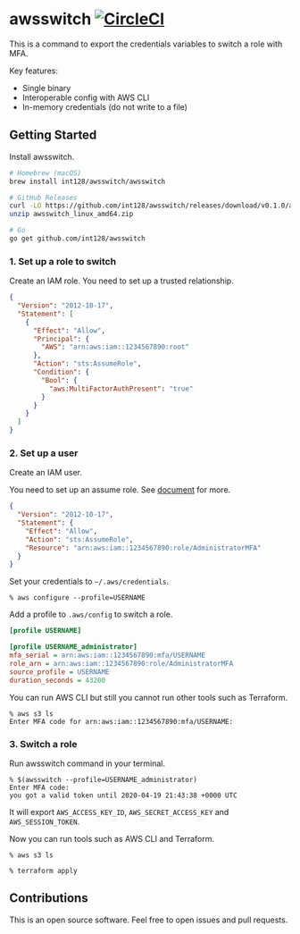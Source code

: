 # awsswitch [![CircleCI](https://circleci.com/gh/int128/awsswitch.svg?style=shield)](https://circleci.com/gh/int128/awsswitch)

This is a command to export the credentials variables to switch a role with MFA.

Key features:

- Single binary
- Interoperable config with AWS CLI
- In-memory credentials (do not write to a file)


## Getting Started

Install awsswitch.

```sh
# Homebrew (macOS)
brew install int128/awsswitch/awsswitch

# GitHub Releases
curl -LO https://github.com/int128/awsswitch/releases/download/v0.1.0/awsswitch_linux_amd64.zip
unzip awsswitch_linux_amd64.zip

# Go
go get github.com/int128/awsswitch
```

### 1. Set up a role to switch

Create an IAM role.
You need to set up a trusted relationship.

```json
{
  "Version": "2012-10-17",
  "Statement": [
    {
      "Effect": "Allow",
      "Principal": {
        "AWS": "arn:aws:iam::1234567890:root"
      },
      "Action": "sts:AssumeRole",
      "Condition": {
        "Bool": {
          "aws:MultiFactorAuthPresent": "true"
        }
      }
    }
  ]
}
```

### 2. Set up a user

Create an IAM user.

You need to set up an assume role.
See [document](https://docs.aws.amazon.com/IAM/latest/UserGuide/id_roles_use_permissions-to-switch.html) for more.

```json
{
  "Version": "2012-10-17",
  "Statement": {
    "Effect": "Allow",
    "Action": "sts:AssumeRole",
    "Resource": "arn:aws:iam::1234567890:role/AdministratorMFA"
  }
}
```

Set your credentials to `~/.aws/credentials`.

```console
% aws configure --profile=USERNAME
```

Add a profile to `.aws/config` to switch a role.

```ini
[profile USERNAME]

[profile USERNAME_administrator]
mfa_serial = arn:aws:iam::1234567890:mfa/USERNAME
role_arn = arn:aws:iam::1234567890:role/AdministratorMFA
source_profile = USERNAME
duration_seconds = 43200
```

You can run AWS CLI but still you cannot run other tools such as Terraform.

```console
% aws s3 ls
Enter MFA code for arn:aws:iam::1234567890:mfa/USERNAME:
```

### 3. Switch a role

Run awsswitch command in your terminal.

```console
% $(awsswitch --profile=USERNAME_administrator)
Enter MFA code:
you got a valid token until 2020-04-19 21:43:38 +0000 UTC
```

It will export `AWS_ACCESS_KEY_ID`, `AWS_SECRET_ACCESS_KEY` and `AWS_SESSION_TOKEN`.

Now you can run tools such as AWS CLI and Terraform.

```console
% aws s3 ls

% terraform apply
```


## Contributions

This is an open source software. Feel free to open issues and pull requests.
